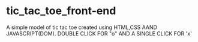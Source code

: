 # tic_tac_toe_front-end
A simple model of tic tac toe created using HTML,CSS AAND JAVASCRIPT(DOM).
DOUBLE CLICK FOR "o" AND A SINGLE CLICK FOR 'x'
